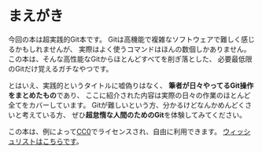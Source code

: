 # まえがき

今回の本は超実践的Git本です。
Gitは高機能で複雑なソフトウェアで難しく感じるかもしれませんが、
実際はよく使うコマンドはほんの数個しかありません。
この本は、そんな高性能なGitからほとんどすべてを削ぎ落とした、
必要最低限のGitだけ覚えるガチなやつです。

とはいえ、実践的というタイトルに嘘偽りはなく、
**筆者が日々やってるGit操作をまとめたもの**であり、
ここに紹介された内容は実際の日々の作業のほとんど全てをカバーしています。
Gitが難しいという方、分かるけどなんかめんどくさいと考えている方、
ぜひ**超怠惰な人間のためのGit**を体験してみてください。

この本は、例によって[CC0](https://creativecommons.org/choose/zero/)でライセンスされ、自由に利用できます。
[ウィッシュリストはこちらです](https://twishli.st/masarakki)。
